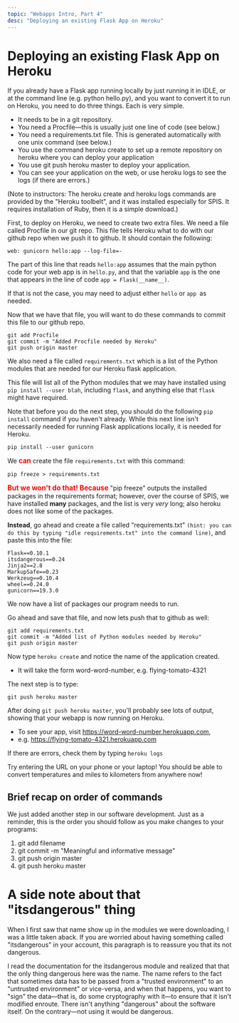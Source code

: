 ```yaml
---
topic: "Webapps Intro, Part 4"
desc: "Deploying an existing Flask App on Heroku"
---
```


# Deploying an existing Flask App on Heroku

If you already have a Flask app running locally by just running it in IDLE, or at the command line (e.g. python hello.py), and you want to convert it to run on Heroku, you need to do three things.  Each is very simple.

* It needs to be in a git repository.
* You need a Procfile—this is usually just one line of code (see below.)
* You need a requirements.txt file.  This is generated automatically with one unix command (see below.)
* You use the command heroku create to set up a remote repository on heroku where you can deploy your application
* You use git push heroku master to deploy your application.
* You can see your application on the web, or use heroku logs to see the logs (if there are errors.)

(Note to instructors: The heroku create and heroku logs commands are provided by the "Heroku toolbelt", 
and it was installed especially for SPIS.  It requires installation of Ruby, then it is a simple download.)

First, to deploy on Heroku, we need to create two extra files.
We need a file called Procfile in our git repo.  This file tells Heroku what to do with our github repo when we push it to github.  It should contain the following:

```
web: gunicorn hello:app --log-file=-
```

The part of this line that reads  `hello:app` assumes that the main python code for your web app is in `hello.py`, and that the variable `app` is the one that appears in the line of code `app = Flask(__name__)`.

If that is not the case, you may need to adjust either `hello` or `app `as needed.

Now that we have that file, you will want to do these commands to commit this file to our github repo.

```
git add Procfile
git commit -m "Added Procfile needed by Heroku"
git push origin master
```

We also need a file called  `requirements.txt` which is a list of the Python modules that are needed for our Heroku flask application.   

This file will list all of the Python modules that we may have installed using 
`pip install --user blah`, including `flask`, and anything else that `flask` might have required.

Note that before you do the next step, you should do the following `pip install` command if you haven't already.  While this next line isn't necessarily needed for running Flask applications locally, it is needed for Heroku.

```
pip install --user gunicorn
```

We  <span style="font-weight:bold; font-size: 110%; color:red;">can</span> create the file `requirements.txt` with this command:

```
pip freeze > requirements.txt
```

 <span style="font-weight:bold; font-size: 110%; color:red;">But we won't do that! Because</span> "pip freeze" outputs the installed packages in the requirements format; however, over the course of SPIS, we have installed **many** packages, and the list is very *very* long; also heroku does not like some of the packages.

**Instead**, go ahead and create a file called "requirements.txt" `(hint: you can do this by typing "idle requirements.txt" into the command line)`, and paste this into the file:

```
Flask==0.10.1
itsdangerous==0.24
Jinja2==2.8
MarkupSafe==0.23
Werkzeug==0.10.4
wheel==0.24.0
gunicorn==19.3.0
```

We now have a list of packages our program needs to run. 

Go ahead and save that file, and now lets push that to github as well:

```
git add requirements.txt
git commit -m "Added list of Python modules needed by Heroku"
git push origin master
```

Now type `heroku create` and notice the name of the application created.

* It will take the form word-word-number, e.g. flying-tomato-4321

The next step is to type:

```
git push heroku master
```

After doing `git push heroku master`, you'll probably see lots of output, showing that your webapp is now running on Heroku.

* To see your app, visit https://word-word-number.herokuapp.com, 
* e.g. https://flying-tomato-4321.herokuapp.com

If there are errors, check them by typing `heroku logs`

Try entering the URL on your phone or your laptop! You should be able to convert temperatures and miles to kilometers from anywhere now!

## Brief recap on order of commands

We just added another step in our software development. Just as a reminder, this is the order you should follow as you make changes to your programs:

1. git add filename
2. git commit -m "Meaningful and informative message"
3. git push origin master
4. git push heroku master

# A side note about that "itsdangerous" thing 


When I first saw that name show up in the modules we were downloading, I was a little taken aback.
If you are worried about having something called "itsdangerous" in your account, this paragraph is to reassure you that its not dangerous. 

I read the documentation for the itsdangerous module and realized that that the only thing dangerous here was the name.   The name refers to the fact that sometimes data has to be passed from a "trusted environment" to an "untrusted environment" or vice-versa, and when that happens, you want to "sign" the data—that is, do some cryptography with it—to ensure that it isn't modified enroute.  There isn't anything "dangerous" about the software itself.  On the contrary—not using it would be dangerous.

